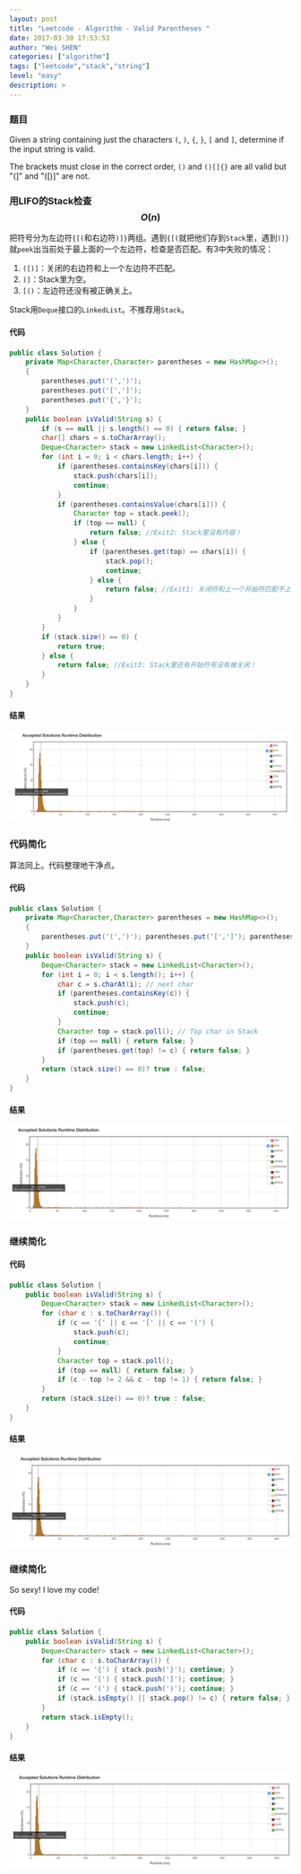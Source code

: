 ```yaml
---
layout: post
title: "Leetcode - Algorithm - Valid Parentheses "
date: 2017-03-30 17:53:53
author: "Wei SHEN"
categories: ["algorithm"]
tags: ["leetcode","stack","string"]
level: "easy"
description: >
---
```


### 题目
Given a string containing just the characters `(`, `)`, `{`, `}`, `[` and `]`, determine if the input string is valid.

The brackets must close in the correct order, `()` and `()[]{}` are all valid but "(]" and "([)]" are not.

### 用LIFO的Stack检查 $$O(n)$$
把符号分为左边符`{[(`和右边符`)]}`两组。遇到`{[(`就把他们存到`Stack`里，遇到`)]}`就`peek`出当前处于最上面的一个左边符，检查是否匹配。有3中失败的情况：
1. `([)]`：关闭的右边符和上一个左边符不匹配。
2. `)]`：Stack里为空。
3. `[()`：左边符还没有被正确关上。

Stack用`Deque`接口的`LinkedList`。不推荐用`Stack`。

#### 代码
```java
public class Solution {
    private Map<Character,Character> parentheses = new HashMap<>();
    {
        parentheses.put('(',')');
        parentheses.put('[',']');
        parentheses.put('{','}');
    }
    public boolean isValid(String s) {
        if (s == null || s.length() == 0) { return false; }
        char[] chars = s.toCharArray();
        Deque<Character> stack = new LinkedList<Character>();
        for (int i = 0; i < chars.length; i++) {
            if (parentheses.containsKey(chars[i])) {
                stack.push(chars[i]);
                continue;
            }
            if (parentheses.containsValue(chars[i])) {
                Character top = stack.peek();
                if (top == null) {
                    return false; //Exit2: Stack里没有内容！
                } else {
                    if (parentheses.get(top) == chars[i]) {
                        stack.pop();
                        continue;
                    } else {
                        return false; //Exit1: 关闭符和上一个开始符匹配不上！
                    }
                }
            }
        }
        if (stack.size() == 0) {
            return true;
        } else {
            return false; //Exit3: Stack里还有开始符号没有被关闭！
        }
    }
}
```

#### 结果
![valid-parentheses-1](/images/leetcode/valid-parentheses-1.png)


### 代码简化
算法同上。代码整理地干净点。

#### 代码
```java
public class Solution {
    private Map<Character,Character> parentheses = new HashMap<>();
    {
        parentheses.put('(',')'); parentheses.put('[',']'); parentheses.put('{','}');
    }
    public boolean isValid(String s) {
        Deque<Character> stack = new LinkedList<Character>();
        for (int i = 0; i < s.length(); i++) {
            char c = s.charAt(i); // next char
            if (parentheses.containsKey(c)) {
                stack.push(c);
                continue;
            }
            Character top = stack.poll(); // Top char in Stack
            if (top == null) { return false; }
            if (parentheses.get(top) != c) { return false; }
        }
        return (stack.size() == 0)? true : false;
    }
}
```

#### 结果
![valid-parentheses-2](/images/leetcode/valid-parentheses-2.png)


### 继续简化

#### 代码
```java
public class Solution {
    public boolean isValid(String s) {
        Deque<Character> stack = new LinkedList<Character>();
        for (char c : s.toCharArray()) {
            if (c == '{' || c == '[' || c == '(') {
                stack.push(c);
                continue;
            }
            Character top = stack.poll();
            if (top == null) { return false; }
            if (c - top != 2 && c - top != 1) { return false; }
        }
        return (stack.size() == 0)? true : false;
    }
}
```

#### 结果
![valid-parentheses-3](/images/leetcode/valid-parentheses-3.png)

### 继续简化
So sexy! I love my code!

#### 代码
```java
public class Solution {
    public boolean isValid(String s) {
        Deque<Character> stack = new LinkedList<Character>();
        for (char c : s.toCharArray()) {
            if (c == '{') { stack.push('}'); continue; }
            if (c == '[') { stack.push(']'); continue; }
            if (c == '(') { stack.push(')'); continue; }
            if (stack.isEmpty() || stack.pop() != c) { return false; }
        }
        return stack.isEmpty();
    }
}
```

#### 结果
![valid-parentheses-4](/images/leetcode/valid-parentheses-4.png)
